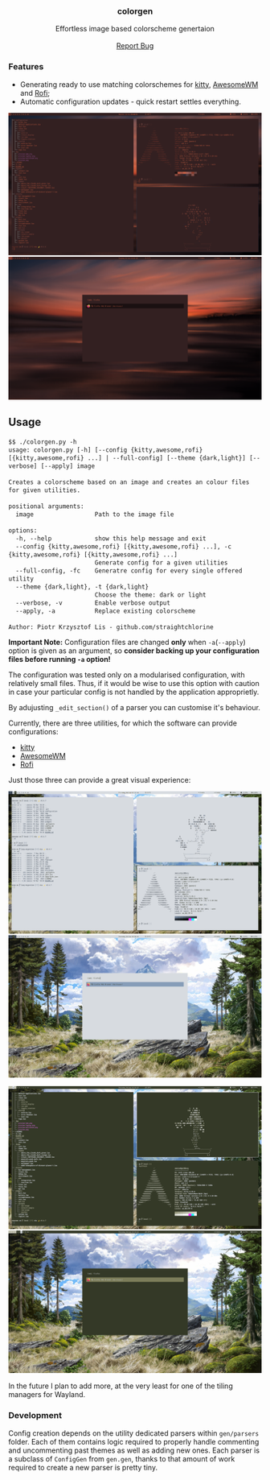 <h3 align="center">colorgen</h3>

  <p align="center">Effortless image based colorscheme genertaion
    <br />
    <br />
    <a href="https://github.com/straightchlorine/awesomewm-basileia/issues">Report Bug</a>
  </p>
</div>

### Features
* Generating ready to use matching colorschemes for [kitty](https://github.com/kovidgoyal/kitty), [AwesomeWM](https://github.com/awesomeWM/awesome) and [Rofi](https://github.com/davatorium/rofi);
* Automatic configuration updates - quick restart settles everything.

![dark-theme-1](./doc/img/theme-dark-2.png "shades of red - kitty terminal")
![dark-theme-1](./doc/img/rofi-dark-2.png "shades of red - rofi launcher")

## Usage
```
$$ ./colorgen.py -h
usage: colorgen.py [-h] [--config {kitty,awesome,rofi} [{kitty,awesome,rofi} ...] | --full-config] [--theme {dark,light}] [--verbose] [--apply] image

Creates a colorscheme based on an image and creates an colour files for given utilities.

positional arguments:
  image                 Path to the image file

options:
  -h, --help            show this help message and exit
  --config {kitty,awesome,rofi} [{kitty,awesome,rofi} ...], -c {kitty,awesome,rofi} [{kitty,awesome,rofi} ...]
                        Generate config for a given utilities
  --full-config, -fc    Generatre config for every single offered utility
  --theme {dark,light}, -t {dark,light}
                        Choose the theme: dark or light
  --verbose, -v         Enable verbose output
  --apply, -a           Replace existing colorscheme

Author: Piotr Krzysztof Lis - github.com/straightchlorine
```
**Important Note:** Configuration files are changed **only** when `-a`(`--apply`) option is given as an argument, so
**consider backing up your configuration files before running `-a` option!**

The configuration was tested only on a modularised configuration, with relatively small files. Thus, if 
it would be wise to use this option with caution in case your particular config is not handled by the application approprietly.

By adujusting `_edit_section()` of a parser you can customise it's behaviour.

Currently, there are three utilities, for which the software can provide configurations:

* [kitty](https://github.com/kovidgoyal/kitty)
* [AwesomeWM](https://github.com/awesomeWM/awesome)
* [Rofi](https://github.com/davatorium/rofi)

Just those three can provide a great visual experience:


![light-theme](./doc/img/theme-light.png "mountain - kitty terminal")
![light-theme](./doc/img/rofi-light.png "mountain - rofi launcher")

![dark-theme-2](./doc/img/theme-dark.png "shades of red - kitty terminal")
![dark-theme-1](./doc/img/rofi-dark.png "shades of red - rofi launcher")

In the future I plan to add more, at the very least for one of the tiling managers for Wayland.

### Development

Config creation depends on the utility dedicated parsers within `gen/parsers` folder. Each of them
contains logic required to properly handle commenting and uncommenting past themes as well as adding
new ones. Each parser is a subclass of `ConfigGen` from `gen.gen`, thanks to that amount of work
required to create a new parser is pretty tiny.
